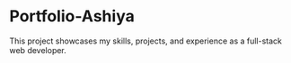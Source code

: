 # Portfolio-Ashiya
This project showcases my skills, projects, and experience as a full-stack web developer.
